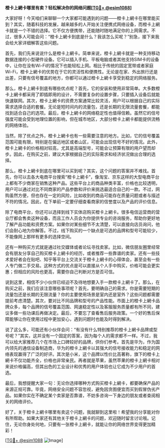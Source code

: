 **橙卡上網卡哪里有卖？轻松解决你的网络问题[[TG💪+ @esim1088](https://t.me/s/esim1088)]**

大家好呀！今天咱们来聊聊一个大家都可能遇到的问题——橙卡上網卡在哪里能买到？其实，随着科技的发展，越来越多的人开始关注便携式网络设备，而橙卡上網卡就是一个不错的选择。它不仅方便携带，还能随时随地满足你的上网需求。不过，很多人可能会问：“橙卡上網卡到底是什么？我该怎么买呢？”别急，接下来我会给大家详细解答这些问题。

首先，我们先来说说什么是橙卡上網卡。简单来说，橙卡上網卡就是一种支持移动数据连接的小型硬件设备。它可以插入手机、平板电脑或者其他支持SIM卡的设备中，让你在没有Wi-Fi的情况下也能轻松上网。相比于传统的固定宽带或者家庭Wi-Fi，橙卡上網卡的优势在于它的灵活性和便携性。无论是在家、外出旅行还是出差，只要有信号覆盖的地方，你都可以通过橙卡上網卡享受到稳定的网络服务。

那么，橙卡上網卡到底有哪些优点呢？首先，它的安装和使用非常简单。大多数橙卡上網卡都采用了即插即用的设计，不需要复杂的设置步骤，只要插入设备后就能快速联网。其次，橙卡上網卡的资费方案通常比较灵活，用户可以根据自己的实际需求选择合适的套餐。无论是短时间内的流量包，还是长期的无限流量套餐，都能找到适合自己的选项。最后，橙卡上網卡的网络稳定性也值得信赖。虽然它的信号强度可能会受到地理位置的影响，但在城市地区，大部分橙卡上網卡都能提供流畅的网络体验。

当然，除了优点之外，橙卡上網卡也有一些需要注意的地方。比如，它的信号覆盖范围可能有限，特别是在偏远地区或者山区，可能会出现信号不好的情况。此外，橙卡上網卡的价格相对较高，尤其是高端型号，可能会让预算有限的用户望而却步。因此，在购买之前，建议大家根据自己的实际需求和经济状况做出合理的选择。

那么，橙卡上網卡到底在哪里可以买到呢？其实，这个问题的答案并不难找。首先，你可以去各大电商平台搜索“橙卡上網卡”，像淘宝、京东这样的大型电商平台上都有不少商家在销售这种产品。这些平台上的商品种类丰富，价格也比较透明，用户可以通过对比不同商家的产品参数和评价来挑选最适合自己的一款。不过，网购虽然方便，但也存在一定的风险，比如收到的商品可能存在质量问题或者与描述不符的情况。因此，在下单前一定要仔细查看商家的信誉度以及产品的评价信息。

除了电商平台，你还可以选择到线下实体店购买橙卡上網卡。很多电信运营商的营业厅都会售卖这种设备，而且工作人员会为你提供专业的咨询服务，帮助你更好地了解产品功能和资费方案。如果你对某些细节不太清楚，可以直接向店员询问，他们会耐心地为你解答。不过，线下购买的一个缺点是可选的品牌和型号可能较少，不能像网上那样有更多的选择空间。

还有一种购买方式就是通过社交媒体或者论坛寻找卖家。比如，微信朋友圈里经常会有朋友分享自己购买橙卡上網卡的经历，或者推荐一些靠谱的卖家。还有一些技术爱好者会在贴吧、知乎等平台上交流关于橙卡上網卡的心得体会，甚至会有一些人专门做二手交易。这种方式的优点是可以直接从个人手中购买，价格可能会更实惠；但相应的风险也更高，需要你自己判断对方是否可信。

说到这里，相信不少小伙伴已经迫不及待地想要入手一款橙卡上網卡了。那么，在购买之前，我们应该注意哪些事项呢？首先，要明确自己的需求。你是需要短期的流量包还是长期的无限流量？你的主要使用场景是室内还是室外？这些问题都需要提前考虑清楚。其次，要对比不同品牌和型号的产品性能。市面上的橙卡上網卡品牌众多，每个品牌的信号覆盖范围、网速稳定性以及客服服务质量都有所不同，建议多做一些功课后再做决定。最后，不要忘了查看售后服务政策。一个好的售后保障能够让你在使用过程中更加安心，遇到问题时也能及时得到解决。

说了这么多，可能还有小伙伴会问：“有没有什么特别推荐的橙卡上網卡品牌或型号呢？”其实，这并没有一个固定的答案，因为每个人的需求都不一样。不过，我可以给大家推荐几个在市场上口碑较好的品牌，供你们参考。首先是华为，作为国内领先的通信设备制造商，华为的橙卡上網卡以其强大的信号接收能力和稳定的网络表现赢得了广泛的好评。其次是小米，这个品牌以性价比高著称，旗下的橙卡上網卡不仅功能齐全，价格也非常亲民。再者就是苹果，虽然苹果的橙卡上網卡相对来说价格偏高，但其出色的工业设计和优秀的用户体验也让它成为不少用户的首选。

最后，我想提醒大家一句：无论你选择哪种方式购买橙卡上網卡，都要确保产品的来源正规可靠。毕竟，网络安全问题不容忽视，避免因贪图便宜而买到假冒伪劣产品。如果你实在不确定某个卖家是否靠谱，不妨多咨询一下身边的朋友或者查阅相关的网络评价。

好了，关于橙卡上網卡哪里有卖这个问题，我就聊到这里啦！希望我的分享能对你有所帮助。如果大家还有其他关于橙卡上網卡的问题，欢迎随时留言讨论哦。记住，无论你身处何地，只要有一张橙卡上網卡，就能让你的网络世界变得更加精彩！

[[TG💪+ @esim1088](https://t.me/s/esim1088) ![Image](https://i.postimg.cc/4NQfJmqS/Snipaste-2025-05-13-00-14-12.png)]